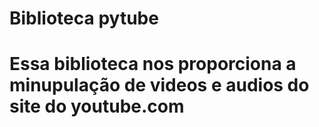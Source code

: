 # Biblioteca pytube
# Essa biblioteca nos proporciona a minupulação de videos e audios do site do youtube.com
